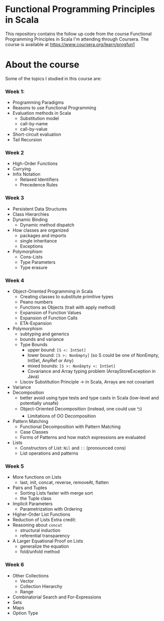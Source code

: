 # Functional Programming Principles in Scala

This repository contains the follow up code from the course Functional Programming Principles in Scala I'm attending through Coursera. The course is available at https://www.coursera.org/learn/progfun1

# About the course

Some of the topics I studied in this course are:

### Week 1:
- Programming Paradigms
- Reasons to use Functional Programming
- Evaluation methods in Scala
  - Substitution model
  - call-by-name
  - call-by-value
- Short-circuit evaluation
- Tail Recursion

### Week 2
- High-Order Functions
- Currying
- Infix Notation
  - Relaxed Identifiers
  - Precedence Rules

### Week 3
- Persistent Data Structures
- Class Hierarchies
- Dynamic Binding
  - Dynamic method dispatch
- How classes are organized
  - packages and imports
  - single inheritance
  - Exceptions
- Polymorphism
  - Cons-Lists
  - Type Parameters
  - Type erasure
  
### Week 4
- Object-Oriented Programming in Scala
  - Creating classes to substitute primitive types
  - Peano numbers
  - Functions as Objects (trait with apply method)
  - Expansion of Function Values
  - Expansion of Function Calls
  - ETA-Expansion
- Polymorphism
  - subtyping and generics
  - bounds and variance
  - Type Bounds
    - upper bound: `[S <: IntSet]`
    - lower bound: `[S >: NonEmpty]` (so S could be one of NonEmpty, IntSet, AnyRef or Any)
    - mixed bounds: `[S >: NonEmpty <: IntSet]`
    - Covariance and Array typing problem (ArrayStoreException in Java)
  - Liscov Substitution Principle -> in Scala, Arrays are not covariant
- Variance
- Decomposition
  - better avoid using type tests and type casts in Scala (low-level and potentially unsafe)
  - Object-Oriented Decomposition (instead, one could use ⮌)
    - Limitations of OO Decomposition
- Pattern Matching
  - Functional Decomposition with Pattern Matching
  - Case Classes
  - Forms of Patterns and how match expressions are evaluated
- Lists
  - Constructors of List: `Nil` and `::` (pronounced cons)
  - List operations and patterns
  
### Week 5
- More functions on Lists
  - last, init, concat, reverse, removeAt, flatten
- Pairs and Tuples
  - Sorting Lists faster with merge sort
  - the Tuple class
- Implicit Parameters
  - Parametrization with Ordering
- Higher-Order List Functions
- Reduction of Lists
Extra credit:
- Reasoning about `concat`
  - structural induction
  - referential transparency
- A Larger Equational Proof on Lists
  - generalize the equation
  - fold/unfold method
  
### Week 6
- Other Collections
  - Vector
  - Collection Hierarchy
  - Range
- Combinatorial Search and For-Expressions
- Sets
- Maps
- Option Type

